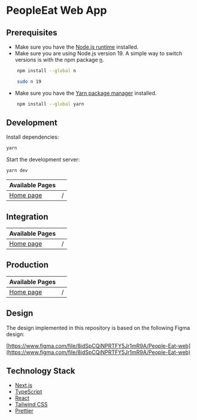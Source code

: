 # PeopleEat Web App

## Prerequisites

- Make sure you have the [Node.js runtime](https://nodejs.org) installed.
- Make sure you are using Node.js version 19. A simple way to switch versions is with the npm package [n](https://www.npmjs.com/package/n).

```bash
    npm install --global n
```

```bash
    sudo n 19
```

- Make sure you have the [Yarn package manager](https://yarnpkg.com) installed.

```bash
    npm install --global yarn
```

## Development

Install dependencies:

```bash
yarn
```

Start the development server:

```bash
yarn dev
```

| Available Pages ||
| --- | --- |
| [Home page](http://localhost:3000) | / |

## Integration

| Available Pages ||
| --- | --- |
| [Home page](https://integration-people-eat.cem-yilmaz.de) | / |

## Production

| Available Pages ||
| --- | --- |
| [Home page](https://people-eat.cem-yilmaz.de) | / |

## Design

The design implemented in this repository is based on the following Figma design:

[https://www.figma.com/file/8idSpCQiNPRTFY5Jr1mR9A/People-Eat-web](https://www.figma.com/file/8idSpCQiNPRTFY5Jr1mR9A/People-Eat-web)

## Technology Stack

- [Next.js](https://nextjs.org)
- [TypeScript](https://www.typescriptlang.org)
- [React](https://reactjs.org)
- [Tailwind CSS](https://tailwindcss.com)
- [Prettier](https://prettier.io)
